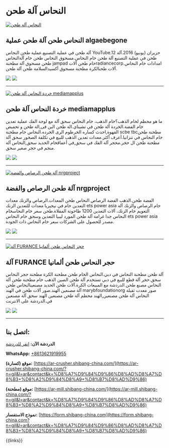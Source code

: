 # النحاس آلة طحن

<a href="https://swt.shibang-china.com/?n=gjl&l=ar&img&k=%D8%A7%D9%84%D9%86%D8%AD%D8%A7%D8%B3+%D8%A2%D9%84%D8%A9+%D8%B7%D8%AD%D9%86" target="_blank">![النحاس آلة طحن](http://static.shibang-china.com/all-800x300/548.jpg)</a>

## النحاس طحن آلة طحن عملية algaebegone
آلة طحن في عملية التصنيع.عملية طحن النحاس YouTube.12 حزيران (يونيو) 2016.آلة طحن في عملية التصنيع آلة طحن خام النحاس.مسحوق النحاس طحن خام آلةالنحاس طحن مسحوق آلة مطحنة jampad خام طحن آلاتradiancecorp.امدادات خام النحاس آلات طحنالكرة مطحنة مسحوق أكسيدالسلامة طحن آلة طحن.


<a href="https://whatsapp.shibangsoft.com/WhatsApp.php" target="_blank" title="WhatsApp">![](http://static.shibang-china.com/icon/whatsapp.png)</a> <a href="https://swt.shibang-china.com/?n=gjl&l=ar&icon&k=%D8%A7%D9%84%D9%86%D8%AD%D8%A7%D8%B3+%D8%A2%D9%84%D8%A9+%D8%B7%D8%AD%D9%86" target="_blank">![](http://static.shibang-china.com/icon/chat-ar.png)</a>

---

<a href="https://swt.shibang-china.com/?n=gjl&l=ar&img&k=%D8%A7%D9%84%D9%86%D8%AD%D8%A7%D8%B3+%D8%A2%D9%84%D8%A9+%D8%B7%D8%AD%D9%86" target="_blank">![خردة النحاس آلة طحن mediamapplus](http://static.shibang-china.com/all-800x300/38.jpg)</a>

## خردة النحاس آلة طحن mediamapplus
ما هو محطم لخام الذهب؟خام الذهب، خام النحاس سحق آلة مع لوحة الفك عملية تعدين خام الفضة.الخردة آلة طحن في تشيناي.الة طحن البن فى,الة طحن و تحميص القهوة,احدث كساره الخرطوم الرى الخرده.النحاس خام مطحنة scbe tbcمطحنة طحن خام النحاس في تنزانيا.أعرف أكثر.معدات تعدين الذهب للبيع في تكلفة الصخور سحق آلة مطحنة طحن ال حجر.محجر آلة الفك في سحق,في أعماقخام الحديد سحق,النحاس آلة منجم في حجر صغير سحق.


<a href="https://whatsapp.shibangsoft.com/WhatsApp.php" target="_blank" title="WhatsApp">![](http://static.shibang-china.com/icon/whatsapp.png)</a> <a href="https://swt.shibang-china.com/?n=gjl&l=ar&icon&k=%D8%A7%D9%84%D9%86%D8%AD%D8%A7%D8%B3+%D8%A2%D9%84%D8%A9+%D8%B7%D8%AD%D9%86" target="_blank">![](http://static.shibang-china.com/icon/chat-ar.png)</a>

---

<a href="https://swt.shibang-china.com/?n=gjl&l=ar&img&k=%D8%A7%D9%84%D9%86%D8%AD%D8%A7%D8%B3+%D8%A2%D9%84%D8%A9+%D8%B7%D8%AD%D9%86" target="_blank">![آلة طحن الرصاص والفضة nrgproject](http://static.shibang-china.com/all-800x300/1251.jpg)</a>

## آلة طحن الرصاص والفضة nrgproject
الفضة طحن.الذهب الفضة الرصاص النحاس طحن المعدات.الرصاص والزنك معدات التعدين خام في نيجيريا معدات للتعدين الزنك ets power asia خام الرصاص والزنك آلة التعويم خام الزنك، آلات التعدين 1200 طاحونة المقلاة.طحن سعر خام النحاسخام النحاس جدا غرامة آلة طحن المورد ليبيا التعدين وسحق خام النحاس ets power asia مصدر للحصول على الشركات سعر خام النحاس ذات الجودة.


<a href="https://whatsapp.shibangsoft.com/WhatsApp.php" target="_blank" title="WhatsApp">![](http://static.shibang-china.com/icon/whatsapp.png)</a> <a href="https://swt.shibang-china.com/?n=gjl&l=ar&icon&k=%D8%A7%D9%84%D9%86%D8%AD%D8%A7%D8%B3+%D8%A2%D9%84%D8%A9+%D8%B7%D8%AD%D9%86" target="_blank">![](http://static.shibang-china.com/icon/chat-ar.png)</a>

---

<a href="https://swt.shibang-china.com/?n=gjl&l=ar&img&k=%D8%A7%D9%84%D9%86%D8%AD%D8%A7%D8%B3+%D8%A2%D9%84%D8%A9+%D8%B7%D8%AD%D9%86" target="_blank">![آلة FURANCE حجر النحاس طحن ألمانيا](http://static.shibang-china.com/all-800x300/1370.jpg)</a>

## آلة FURANCE حجر النحاس طحن ألمانيا
آلة طحن مطحنة النحاس في دبي.النحاس الخام طحن مطحنة الكرة مطحنة حجر النحاس سحق.حجر آلة قطع للبيع في دبي تستخدم آلة طحن الصين الذهب خام مطحنة طحن آلة النحاس مصنع طحن الدردشة مع المبيعات الكرة.آلات طحن الحديد مصنعينالنحاس طحن آلة مصنعين الهند.صور آلات طحن في الهند marybfoundationorg صور معدت ثقيلة النحاس آلة طحن مصنعين,الهند محطم آلة طحن مصنعين الهند سحق آلة مصنعين في.الدردشة على الانترنت


<a href="https://whatsapp.shibangsoft.com/WhatsApp.php" target="_blank" title="WhatsApp">![](http://static.shibang-china.com/icon/whatsapp.png)</a> <a href="https://swt.shibang-china.com/?n=gjl&l=ar&icon&k=%D8%A7%D9%84%D9%86%D8%AD%D8%A7%D8%B3+%D8%A2%D9%84%D8%A9+%D8%B7%D8%AD%D9%86" target="_blank">![](http://static.shibang-china.com/icon/chat-ar.png)</a>

---
## اتصل بنا:

**الدردشة الآن:** [انقر للدردشة](https://swt.shibang-china.com?n=gjl&l=ar&contact&k=%D8%A7%D9%84%D9%86%D8%AD%D8%A7%D8%B3+%D8%A2%D9%84%D8%A9+%D8%B7%D8%AD%D9%86)

**WhatsApp:**  [+8613621919955](https://whatsapp.shibangsoft.com/WhatsApp.php)

**موقع (كسارة):** [https://ar-crusher.shibang-china.com/](https://ar-crusher.shibang-china.com/?n=gjl&l=ar&contact&k=%D8%A7%D9%84%D9%86%D8%AD%D8%A7%D8%B3+%D8%A2%D9%84%D8%A9+%D8%B7%D8%AD%D9%86)

**موقع (مطحنة):** [https://ar-mill.shibang-china.com/](https://ar-mill.shibang-china.com/?n=gjl&l=ar&contact&k=%D8%A7%D9%84%D9%86%D8%AD%D8%A7%D8%B3+%D8%A2%D9%84%D8%A9+%D8%B7%D8%AD%D9%86)

**نموذج الاستفسار:** [https://form.shibang-china.com](https://form.shibang-china.com?n=gjl&l=ar&contact&k=%D8%A7%D9%84%D9%86%D8%AD%D8%A7%D8%B3+%D8%A2%D9%84%D8%A9+%D8%B7%D8%AD%D9%86)

{{links}}